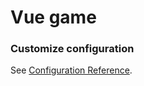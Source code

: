 # Vue game


### Customize configuration
See [Configuration Reference](https://cli.vuejs.org/config/).
